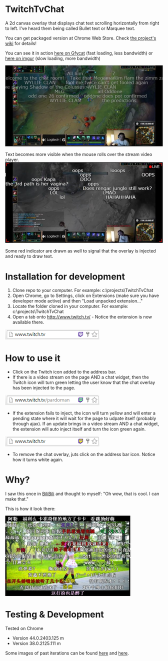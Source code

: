 TwitchTvChat
============

A 2d canvas overlay that displays chat text scrolling horizontally from right to left.
I've heard them being called Bullet text or Marquee text.

You can get packaged version at Chrome Web Store. Check [the project's wiki](https://github.com/pardoman/TwitchTvChat/wiki) for details!

You can see it in action [here on Gfycat](https://gfycat.com/BountifulDefiantChevrotain) (fast loading, less bandwidth) or [here on imgur](http://imgur.com/Ub1Nz5H) (slow loading, more bandwidth)

![how it looks mouseout](/docs/example_mouseout.jpg?raw=true)

Text becomes more visible when the mouse rolls over the stream video player.
![how it looks mouseover](/docs/example_mouseover.jpg?raw=true)

Some red indicator are drawn as well to signal that the overlay is injected and ready to draw text.

Installation for development
============================
1. Clone repo to your computer. For example: c:\projects\TwitchTvChat
2. Open Chrome, go to Settings, click on Extensions (make sure you have developer mode active) and then "Load unpacked extension..."
3. Locate the folder cloned in your computer. For example: c:\projects\TwitchTvChat
4. Open a tab onto  http://www.twitch.tv/  - Notice the extension is now available there.

![Icon in address bar](/docs/chatWaiting.png?raw=true)

How to use it
=============
- Click on the Twitch icon added to the address bar.
- If there is a video stream on the page AND a chat widget, then the Twitch icon will turn green letting the user know that the chat overlay has been injected to the page.

![Icon extension injected](/docs/chatInjected.png?raw=true)

- If the extension fails to inject, the icon will turn yellow and will enter a pending state where it will wait for the page to udpate itself (probably through ajax). If an update brings in a video stream AND a chat widget, the extension will auto inject itself and turn the icon green again.

![Icon extension inject-pending](/docs/chatInjectPending.png?raw=true)

- To remove the chat overlay, juts click on the address bar icon. Notice how it turns white again.

Why?
====
I saw this once in [BiliBili](http://www.bilibili.com/) and thought to myself: "Oh wow, that is cool.  I can make that."

This is how it look there:

![BiliBili reference](/docs/BiliBiliRef.jpg?raw=true)

Testing & Development
=====================
Tested on Chrome 
- Version 44.0.2403.125 m
- Version 38.0.2125.111 m

Some images of past iterations can be found [here](http://snag.gy/jW7NL.jpg) and [here](http://snag.gy/rRFHy.jpg).
